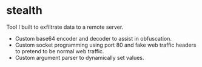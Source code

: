 # stealth
Tool I built to exfiltrate data to a remote server.
- Custom base64 encoder and decoder to assist in obfuscation.
- Custom socket programming using port 80 and fake web traffic headers to pretend to be normal web traffic.
- Custom argument parser to dynamically set values.
